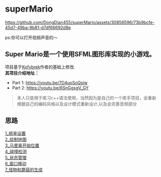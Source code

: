# superMario
https://github.com/DongDian455/superMario/assets/30856596/73b9bcfe-45d7-49ba-9b81-d7df66692d8e  

ps:你可以打开视频声音的～

Super Mario是一个使用SFML图形库实现的小游戏。
---


项目基于[Kofybrek](https://www.youtube.com/@Kofybrek)作者的基础上修改.  
**其项目介绍地址：**
- Part 1: https://youtu.be/7D4uoSoQsjw
- Part 2: https://youtu.be/6SnGgsgV_GY

> 本人只是用于练习c++语法使用，当然因为是自己的一个练手项目，会重新根据自己的编码风格以及设计模式重新设计,以及会完善音频部分

## 思路
[1_帧率设置](https://github.com/DongDian455/superMario/blob/master/aricles/1_%E5%B8%A7%E7%8E%87%E8%AE%BE%E7%BD%AE.md)  
[2_绘制地图](https://github.com/DongDian455/superMario/blob/master/aricles/1_%E5%B8%A7%E7%8E%87%E8%AE%BE%E7%BD%AE.md)  
[3_马里奥开始位置](https://github.com/DongDian455/superMario/blob/master/aricles/3_%E9%A9%AC%E9%87%8C%E5%A5%A5%E5%BC%80%E5%A7%8B%E4%BD%8D%E7%BD%AE.md)  
[4_碰撞检测](https://github.com/DongDian455/superMario/blob/master/aricles/4_%E7%A2%B0%E6%92%9E%E6%A3%80%E6%B5%8B.md)  
[5_状态管理](https://github.com/DongDian455/superMario/blob/master/aricles/5_%E7%8A%B6%E6%80%81%E7%AE%A1%E7%90%86.md)  
[6_窗口移动](https://github.com/DongDian455/superMario/blob/master/aricles/6_%E7%AA%97%E5%8F%A3%E7%A7%BB%E5%8A%A8.md)  
[7_怪物和蘑菇的生成](https://github.com/DongDian455/superMario/blob/master/aricles/7_%E6%80%AA%E7%89%A9%E5%92%8C%E8%98%91%E8%8F%87%E7%9A%84%E7%94%9F%E6%88%90.md)  
